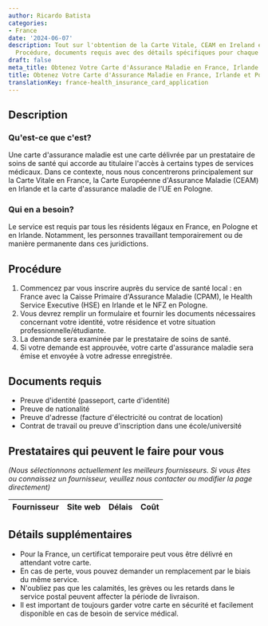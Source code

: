 ```yaml
---
author: Ricardo Batista
categories:
- France
date: '2024-06-07'
description: Tout sur l'obtention de la Carte Vitale, CEAM en Ireland et l'UE en Pologne.
  Procédure, documents requis avec des détails spécifiques pour chaque pays.
draft: false
meta_title: Obtenez Votre Carte d'Assurance Maladie en France, Irlande et Pologne
title: Obtenez Votre Carte d'Assurance Maladie en France, Irlande et Pologne
translationKey: france-health_insurance_card_application
---
```



## Description
### Qu'est-ce que c'est?
Une carte d'assurance maladie est une carte délivrée par un prestataire de soins de santé qui accorde au titulaire l'accès à certains types de services médicaux. Dans ce contexte, nous nous concentrerons principalement sur la Carte Vitale en France, la Carte Européenne d'Assurance Maladie (CEAM) en Irlande et la carte d'assurance maladie de l'UE en Pologne.
### Qui en a besoin?
Le service est requis par tous les résidents légaux en France, en Pologne et en Irlande. Notamment, les personnes travaillant temporairement ou de manière permanente dans ces juridictions.

## Procédure
1. Commencez par vous inscrire auprès du service de santé local : en France avec la Caisse Primaire d'Assurance Maladie (CPAM), le Health Service Executive (HSE) en Irlande et le NFZ en Pologne.
2. Vous devrez remplir un formulaire et fournir les documents nécessaires concernant votre identité, votre résidence et votre situation professionnelle/étudiante.
3. La demande sera examinée par le prestataire de soins de santé.
4. Si votre demande est approuvée, votre carte d'assurance maladie sera émise et envoyée à votre adresse enregistrée.

## Documents requis
- Preuve d'identité (passeport, carte d'identité)
- Preuve de nationalité
- Preuve d'adresse (facture d'électricité ou contrat de location)
- Contrat de travail ou preuve d'inscription dans une école/université

## Prestataires qui peuvent le faire pour vous

_(Nous sélectionnons actuellement les meilleurs fournisseurs. Si vous êtes ou connaissez un fournisseur, veuillez nous contacter ou modifier la page directement)_

| Fournisseur     |     Site web    |     Délais       |       Coût       |
| --------------- | --------------- |  :-------------: | :-------------: |

## Détails supplémentaires
- Pour la France, un certificat temporaire peut vous être délivré en attendant votre carte.
- En cas de perte, vous pouvez demander un remplacement par le biais du même service.
- N'oubliez pas que les calamités, les grèves ou les retards dans le service postal peuvent affecter la période de livraison.
- Il est important de toujours garder votre carte en sécurité et facilement disponible en cas de besoin de service médical.